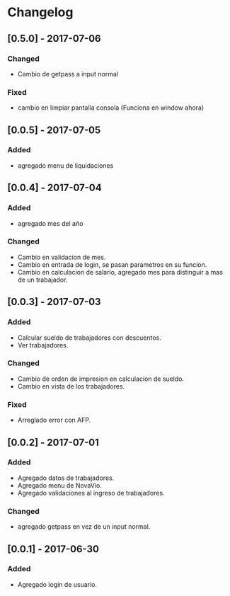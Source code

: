 # Changelog


## [0.5.0] - 2017-07-06
### Changed
- Cambio de getpass a input normal
### Fixed
- cambio en limpiar pantalla consola (Funciona en window ahora)


## [0.0.5] - 2017-07-05
### Added
- agregado menu de liquidaciones


## [0.0.4] - 2017-07-04
### Added
- agregado mes del año
### Changed
- Cambio en validacion de mes.
- Cambio en entrada de login, se pasan parametros en su funcion.
- Cambio en calculacion de salario, agregado mes para distinguir a mas de un trabajador.


## [0.0.3] - 2017-07-03
### Added
- Calcular sueldo de trabajadores con descuentos.
- Ver trabajadores.
### Changed
- Cambio de orden de impresion en calculacion de sueldo.
- Cambio en vista de los trabajadores.
### Fixed
- Arreglado error con AFP.


## [0.0.2] - 2017-07-01
### Added
- Agregado datos de trabajadores.
- Agregado menu de NovaVio.
- Agregado validaciones al ingreso de trabajadores.
### Changed
- agregado getpass en vez de un input normal.


## [0.0.1] - 2017-06-30
### Added
- Agregado login de usuario.
